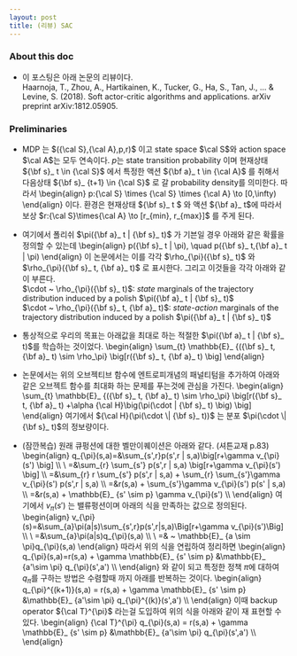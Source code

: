 ```yaml
---
layout: post
title: (리뷰) SAC 
--- 
```


### About this doc

- 이 포스팅은 아래 논문의 리뷰이다. <br/>
Haarnoja, T., Zhou, A., Hartikainen, K., Tucker, G., Ha, S., Tan, J., ... & Levine, S. (2018). Soft actor-critic algorithms and applications. arXiv preprint arXiv:1812.05905.

### Preliminaries

- MDP 는 $({\cal S},{\cal A},p,r)$ 이고 state space $\cal S$와 action space $\cal A$는 모두 연속이다. $p$는 state transition probability 이며 현재상태 ${\bf s}_ t \in {\cal S}$ 에서 특정한 액션 ${\bf a}_ t \in {\cal A}$ 를 취해서 다음상태 ${\bf s}_ {t+1} \in {\cal S}$ 로 갈 probability density를 의미한다. 따라서 
\begin{align}
p:{\cal S} \times {\cal S} \times {\cal A} \to [0,\infty) 
\end{align}
이다. 환경은 현재상태 ${\bf s}_ t $ 와 액션 ${\bf a}_ t$에 따라서 보상 $r:{\cal S}\times{\cal A} \to [r_{min}, r_{max}]$ 를 주게 된다. 

- 여기에서 폴리쉬 $\pi({\bf a}_ t | {\bf s}_ t)$ 가 기븐일 경우 아래와 같은 확률을 정의할 수 있는데
\begin{align}
p({\bf s}_ t \| \pi), \quad p({\bf s}_ t,{\bf a}_ t \| \pi) 
\end{align}
이 논문에서는 이를 각각 $\rho_{\pi}({\bf s}_ t)$ 와 $\rho_{\pi}({\bf s}_ t, {\bf a}_ t)$ 로 표시한다. 그리고 이것들을 각각 아래와 같이 부른다. <br/>
$\cdot ~ \rho_{\pi}({\bf s}_ t)$: *state* marginals of the trajectory distribution induced by a polish $\pi({\bf a}_ t | {\bf s}_ t)$ <br/>
$\cdot ~ \rho_{\pi}({\bf s}_ t, {\bf a}_ t)$: *state-action* marginals of the trajectory distribution induced by a polish $\pi({\bf a}_ t | {\bf s}_ t)$

- 통상적으로 우리의 목표는 아래값을 최대로 하는 적절한 $\pi({\bf a}_ t | {\bf s}_ t)$를 학습하는 것이었다.
\begin{align}
\sum_{t} \mathbb{E}_ {({\bf s}_ t, {\bf a}_ t) \sim \rho_\pi} \big[r({\bf s}_ t, {\bf a}_ t) \big] 
\end{align}

- 논문에서는 위의 오브젝티브 함수에 엔트로피개념의 패널티텀을 추가하여 아래와 같은 오브젝트 함수를 최대화 하는 문제를 푸는것에 관심을 가진다. 
\begin{align}
\sum_{t} \mathbb{E}_ {({\bf s}_ t, {\bf a}_ t) \sim \rho_\pi} \big[r({\bf s}_ t, {\bf a}_ t) 
+\alpha {\cal H}\big(\pi(\cdot \| {\bf s}_ t) \big) \big] 
\end{align}
여기에서 ${\cal H}(\pi(\cdot \| {\bf s}_ t))$ 는 분포 $\pi(\cdot \| {\bf s}_ t)$의 정보량이다. 

- (잠깐복습) 원래 큐펑션에 대한 벨만이퀘이션은 아래와 같다. (셔튼교재 p.83) 
\begin{align}
q_{\pi}(s,a)=&\sum_{s',r}p(s',r \| s,a)\big[r+\gamma v_{\pi}(s') \big] \\\\ \\
=&\sum_{r} \sum_{s'} p(s',r \| s,a) \big[r+\gamma v_{\pi}(s') \big] \\\\ 
=&\sum_{r} r \sum_{s'} p(s',r \| s,a) + \sum_{r} \sum_{s'}\gamma v_{\pi}(s') p(s',r \| s,a) \\\\ 
=&r(s,a) + \sum_{s'}\gamma v_{\pi}(s') p(s' \| s,a) \\\\ 
=&r(s,a) + \mathbb{E}_ {s' \sim p} \gamma v_{\pi}(s') \\\\ 
\end{align}
여기에서 $v_{\pi}(s')$ 는 밸류펑션이며 아래의 식을 만족하는 값으로 정의된다. 
\begin{align}
v_{\pi}(s)=&\sum_{a}\pi(a|s)\sum_{s',r}p(s',r|s,a)\Big[r+\gamma v_{\pi}(s')\Big] \\\\ \\ 
=&\sum_{a}\pi(a|s)q_{\pi}(s,a) \\\\ \\ 
=& ~ \mathbb{E}_ {a \sim \pi}q_{\pi}(s,a)
\end{align}
따라서 위의 식을 연립하여 정리하면 
\begin{align}
q_{\pi}(s,a)=r(s,a) +  \gamma \mathbb{E}_ {s' \sim p} &\mathbb{E}_ {a'\sim \pi} q_{\pi}(s',a') \\\\ 
\end{align}
와 같이 되고 특정한 정책 $\pi$에 대하여 $q_{\pi}$를 구하는 방법은 수렴할때 까지 아래를 반복하는 것이다. 
\begin{align}
q_{\pi}^{(k+1)}(s,a) = r(s,a) +  \gamma \mathbb{E}_ {s' \sim p} &\mathbb{E}_ {a'\sim \pi} q_{\pi}^{(k)}(s',a') \\\\ 
\end{align}
이때 backup operator ${\cal T}^{\pi}$ 라는걸 도입하여 위의 식을 아래와 같이 재 표현할 수 있다. 
\begin{align}
{\cal T}^{\pi} q_{\pi}(s,a) = r(s,a) +  \gamma \mathbb{E}_ {s' \sim p} &\mathbb{E}_ {a'\sim \pi} q_{\pi}(s',a') \\\\ 
\end{align}
